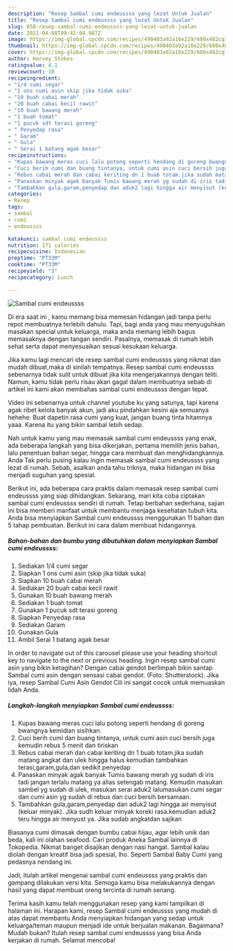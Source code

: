 ```yaml
---
description: "Resep Sambal cumi endeussss yang lezat Untuk Jualan"
title: "Resep Sambal cumi endeussss yang lezat Untuk Jualan"
slug: 658-resep-sambal-cumi-endeussss-yang-lezat-untuk-jualan
date: 2021-04-08T09:42:04.987Z
image: https://img-global.cpcdn.com/recipes/490403a92a16e229/680x482cq70/sambal-cumi-endeussss-foto-resep-utama.jpg
thumbnail: https://img-global.cpcdn.com/recipes/490403a92a16e229/680x482cq70/sambal-cumi-endeussss-foto-resep-utama.jpg
cover: https://img-global.cpcdn.com/recipes/490403a92a16e229/680x482cq70/sambal-cumi-endeussss-foto-resep-utama.jpg
author: Harvey Stokes
ratingvalue: 4.1
reviewcount: 10
recipeingredient:
- "1/4 cumi segar"
- "1 ons cumi asin skip jika tidak suka"
- "10 buah cabai merah"
- "20 buah cabai kecil rawit"
- "10 buah bawang merah"
- "1 buah tomat"
- "1 pucuk sdt terasi goreng"
- " Penyedap rasa"
- " Garam"
- " Gula"
- " Serai 1 batang agak besar"
recipeinstructions:
- "Kupas bawang meras cuci lalu potong seperti hendang di goreng bwangnya kemidian sisihkan."
- "Cuci berih cumi dan buang tintanya, untuk cumi asin cuci bersih juga kemudin rebus 5 menit dan tiriskan"
- "Rebus cabai merah dan cabai keriting dn 1 buab totam.jika sudah matang angkat dan ulek hingga halus kemudian tambahkan terasi,garam,gula,dan sedikit penyedap"
- "Panaskan minyak agak banyak Tumis bawang merah yg sudah di iris tadi jangan terlalu matang ya alias setengab matang. Kemudin masukan sambel yg sudah di ulek, masukan serai aduk2 lalumasukan cumi segar dan cumi asin yg sudah di rebus dan cuci bersih bersamaan."
- "Tambahkan gula,garam,penyedap dan aduk2 lagi hingga air menyisut (keluar minyak). Jika sudh keluar minyak koreki rasa.kemudian aduk2 teru hingga air menyust ya. Jika sudab angkatdan sajikan"
categories:
- Resep
tags:
- sambal
- cumi
- endeussss

katakunci: sambal cumi endeussss 
nutrition: 171 calories
recipecuisine: Indonesian
preptime: "PT33M"
cooktime: "PT33M"
recipeyield: "3"
recipecategory: Lunch

---
```



![Sambal cumi endeussss](https://img-global.cpcdn.com/recipes/490403a92a16e229/680x482cq70/sambal-cumi-endeussss-foto-resep-utama.jpg)

Di era  saat ini , kamu memang bisa memesan hidangan jadi tanpa perlu repot membuatnya terlebih dahulu. Tapi, bagi anda yang mau menyuguhkan masakan special untuk keluarga, maka anda memang lebih bagus memasaknya dengan tangan sendiri. Pasalnya, memasak di rumah lebih sehat serta dapat menyesuaikan sesuai kesukaan keluarga.

Jika kamu lagi mencari ide resep sambal cumi endeussss yang nikmat dan mudah dibuat,maka di sinilah tempatnya. Resep sambal cumi endeussss  sebenarnya tidak sulit untuk dibuat jika kita mengerjakannya dengan teliti. Namun, kamu tidak perlu risau akan gagal dalam membuatnya 
sebab di artikel ini kami akan membahas sambal cumi endeussss dengan tepat.  

Video ini sebenarnya untuk channel youtube ku yang satunya, tapi karena agak ribet kelola banyak akun, jadi aku pindahkan kesini aja semuanya hehehe. Buat dapetin rasa cumi yang kuat, jangan buang tinta hitamnya yaaa. Karena itu yang bikin sambal lebih sedap.

Nah untuk kamu yang mau memasak sambal cumi endeussss yang enak, ada beberapa langkah yang bisa dikerjakan, pertama memilih jenis bahan, lalu penentuan bahan segar, hingga cara membuat dan menghidangkannya. Anda Tak perlu pusing kalau ingin memasak sambal cumi endeussss yang lezat di rumah. Sebab, asalkan anda  tahu triknya, maka hidangan ini bisa menjadi suguhan yang spesial.

Berikut ini, ada beberapa cara praktis  dalam memasak resep sambal cumi endeussss yang siap dihidangkan. Sekarang, mari kita coba ciptakan sambal cumi endeussss sendiri di rumah. Tetap berbahan sederhana, sajian ini bisa memberi manfaat untuk membantu menjaga kesehatan tubuh kita. Anda bisa menyiapkan Sambal cumi endeussss menggunakan 11 bahan dan 5 tahap pembuatan. Berikut ini cara dalam membuat hidangannya.

<!--inarticleads1-->

##### Bahan-bahan dan bumbu yang dibutuhkan dalam menyiapkan Sambal cumi endeussss:

1. Sediakan 1/4 cumi segar
1. Siapkan 1 ons cumi asin (skip jika tidak suka)
1. Siapkan 10 buah cabai merah
1. Sediakan 20 buah cabai kecil rawit
1. Gunakan 10 buah bawang merah
1. Sediakan 1 buah tomat
1. Gunakan 1 pucuk sdt terasi goreng
1. Siapkan  Penyedap rasa
1. Sediakan  Garam
1. Gunakan  Gula
1. Ambil  Serai 1 batang agak besar


In order to navigate out of this carousel please use your heading shortcut key to navigate to the next or previous heading. Ingin resep sambal cumi asin yang bikin ketagihan? Dengan cabai gendot berlimpah bikin santap Sambal cumi asin dengan sensasi cabai gendot. (Foto: Shutterstock). Jika iya, resep Sambal Cumi Asin Gendot Cili ini sangat cocok untuk memuaskan lidah Anda. 

<!--inarticleads2-->

##### Langkah-langkah menyiapkan Sambal cumi endeussss:

1. Kupas bawang meras cuci lalu potong seperti hendang di goreng bwangnya kemidian sisihkan.
1. Cuci berih cumi dan buang tintanya, untuk cumi asin cuci bersih juga kemudin rebus 5 menit dan tiriskan
1. Rebus cabai merah dan cabai keriting dn 1 buab totam.jika sudah matang angkat dan ulek hingga halus kemudian tambahkan terasi,garam,gula,dan sedikit penyedap
1. Panaskan minyak agak banyak Tumis bawang merah yg sudah di iris tadi jangan terlalu matang ya alias setengab matang. Kemudin masukan sambel yg sudah di ulek, masukan serai aduk2 lalumasukan cumi segar dan cumi asin yg sudah di rebus dan cuci bersih bersamaan.
1. Tambahkan gula,garam,penyedap dan aduk2 lagi hingga air menyisut (keluar minyak). Jika sudh keluar minyak koreki rasa.kemudian aduk2 teru hingga air menyust ya. Jika sudab angkatdan sajikan


Biasanya cumi dimasak dengan bumbu cabai hijau, agar lebih unik dan beda, kali ini olahan seafood. Cari produk Aneka Sambal lainnya di Tokopedia. Nikmat banget disajikan dengan nasi hangat. Sambal kalau diolah dengan kreatif bisa jadi spesial, lho. Seperti Sambal Baby Cumi yang pedasnya nendang ini. 

Jadi, itulah artikel mengenai  sambal cumi endeussss  yang praktis dan gampang dilakukan versi kita. Semoga kamu bisa melakukannya dengan hasil yang dapat membuat oreng tercinta di rumah senang. 

Terima kasih kamu telah menggunakan resep yang kami tampilkan di halaman ini. Harapan kami, resep  Sambal cumi endeussss yang mudah di atas dapat membantu Anda menyiapkan hidangan yang sedap untuk keluarga/teman maupun menjadi ide untuk berjualan makanan. Bagaimana? Mudah bukan? Itulah resep sambal cumi endeussss yang bisa Anda kerjakan di rumah. Selamat mencoba!

